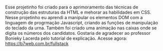 Esse projetinho foi criado para o aprimoramento das técnicas de construção das estruturas da HTML e mehorar as habilidades em CSS.
Nesse projetinho eu aprendi a manipular os elementos DOM com a linguagem de progrmação Javascript, criando as funções de manipulação do teclado da urna.
Também foi criado uma animação nas caixas onde se digita os números dos candidatos.
Gostaria de agradecer ao professor Bonieky Lacerda pelo tutorial de explicação.
Acesse agora: https://b7web.com.br/fullstack  